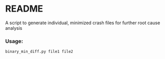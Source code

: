 # README
A script to generate individual, minimized crash files for further root cause analysis

### Usage:

```
binary_min_diff.py file1 file2
```

